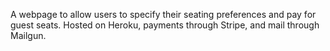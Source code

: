 A webpage to allow users to specify their seating preferences and pay for guest seats. Hosted on Heroku, payments through Stripe, and mail through Mailgun.